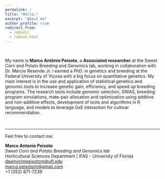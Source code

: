 ```yaml
---
permalink: /
title: "Hello,"
excerpt: "About me"
author_profile: true
redirect_from: 
  - /about/
  - /about.html
---
```


<br>

My name is **Marco Antônio Peixoto**, a **Associated researcher** at the Sweet Corn and Potato Breeding and Genomics lab, working in collaboration with Dr. Márcio Resende Jr. I earned a PhD. in genetics and breeding at the Federal University of Viçosa with a big focus on quantitative genetics. My main interest is in the use and application of statistical genetics and genomic tools to increase genetic gain, efficiency, and speed up breeding programs. The research tools include genomic selection, GWAS, breeding program simulations, mate-pair allocation and optimization using additive and non-additive effects, development of tools and algorithms in R language, and models to leverage GxE interaction for cultivar recommendation.


<br>

*** 

Feel free to contact me:  

**Marco Antonio Peixoto**  
*Sweet Corn and Potato Breeding and Genomics lab*  
Horticultural Sciences Department | IFAS - University of Florida  
deamorimpeixotom@ufl.edu  
marco.peixotom@gmail.com  
+1 (352) 871-7239  


<br>

